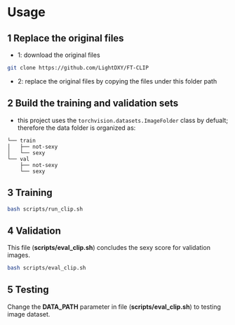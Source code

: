 # Usage

## 1 Replace the original files

- 1: download the original files

```bash
git clone https://github.com/LightDXY/FT-CLIP
```

- 2: replace the original files by copying the files under this folder path

## 2 Build the training and validation sets

- this project uses the `torchvision.datasets.ImageFolder` class by defualt; therefore the data folder is organized as:

```
└── train
│   ├── not-sexy
│   └── sexy
└── val
    ├── not-sexy
    └── sexy
```

## 3 Training

```bash
bash scripts/run_clip.sh
```

## 4 Validation

This file (**scripts/eval_clip.sh**) concludes the sexy score for validation images.
```bash
bash scripts/eval_clip.sh
```

## 5 Testing

Change the **DATA_PATH** parameter in file (**scripts/eval_clip.sh**) to testing image dataset.

